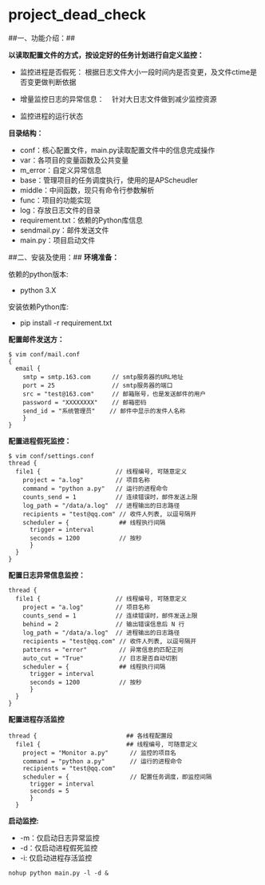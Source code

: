 # project_dead_check
##一、功能介绍：##

**以读取配置文件的方式，按设定好的任务计划进行自定义监控：**
* 监控进程是否假死：
    根据日志文件大小一段时间内是否变更，及文件ctime是否变更做判断依据
    
* 增量监控日志的异常信息：
    针对大日志文件做到减少监控资源

* 监控进程的运行状态
   

**目录结构：**
* conf：核心配置文件，main.py读取配置文件中的信息完成操作
* var：各项目的变量函数及公共变量
* m_error：自定义异常信息
* base：管理项目的任务调度执行，使用的是APScheudler
* middle：中间函数，现只有命令行参数解析
* func：项目的功能实现
* log：存放日志文件的目录
* requirement.txt：依赖的Python库信息
* sendmail.py：邮件发送文件
* main.py：项目启动文件
 
 
##二、安装及使用：##
**环境准备：**

依赖的python版本:
* python 3.X
    
安装依赖Python库:
* pip install -r requirement.txt
    
    
**配置邮件发送方：**
```
$ vim conf/mail.conf
{
  email {
    smtp = smtp.163.com      // smtp服务器的URL地址
    port = 25                // smtp服务器的端口
    src = "test@163.com"     // 邮箱账号，也是发送邮件的用户
    password = "XXXXXXXX"    // 邮箱密码
    send_id = "系统管理员"    // 邮件中显示的发件人名称
    }
}
```

**配置进程假死监控：**
```
$ vim conf/settings.conf
thread {
  file1 {                     // 线程编号, 可随意定义
    project = "a.log"         // 项目名称
    command = "python a.py"   // 运行的进程命令
    counts_send = 1           // 连续错误时，邮件发送上限
    log_path = "/data/a.log"  // 进程输出的日志路径
    recipients = "test@qq.com" // 收件人列表, 以逗号隔开
    scheduler = {              ## 线程执行间隔
      trigger = interval
      seconds = 1200           // 按秒 
      }
  }
}
```

**配置日志异常信息监控：**
```
thread {
  file1 {                     // 线程编号, 可随意定义
    project = "a.log"         // 项目名称
    counts_send = 1           // 连续错误时，邮件发送上限
    behind = 2                // 输出错误信息后 N 行
    log_path = "/data/a.log"  // 进程输出的日志路径
    recipients = "test@qq.com" // 收件人列表, 以逗号隔开
    patterns = "error"         // 异常信息的匹配正则
    auto_cut = "True"          // 日志是否自动切割
    scheduler = {              ## 线程执行间隔
      trigger = interval
      seconds = 1200           // 按秒 
      }
  }
}
```

**配置进程存活监控**
```
thread {                         ## 各线程配置段
  file1 {                        ## 线程编号, 可随意定义
    project = "Monitor a.py"      // 监控的项目名
    command = "python a.py"       // 运行的进程命令
    recipients = "test@qq.com"
    scheduler = {                 // 配置任务调度，即监控间隔
      trigger = interval
      seconds = 5
      }
  }
```
**启动监控:**
* -m：仅启动日志异常监控
* -d：仅启动进程假死监控
* -i: 仅启动进程存活监控
```
nohup python main.py -l -d &
```
